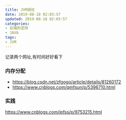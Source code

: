 ```yaml
---
title: JVM调优
date: 2019-08-18 02:03:57
updated: 2019-08-18 02:03:57
categories:
- 后端的坚持
- JAVA
tags:
- JVM
---
```

记录两个网址,有时间好好看下  
### 内存分配
- https://blog.csdn.net/zfgogo/article/details/81260172  
- https://www.cnblogs.com/qmfsun/p/5396710.html

### 实践
https://www.cnblogs.com/jpfss/p/9753215.html
